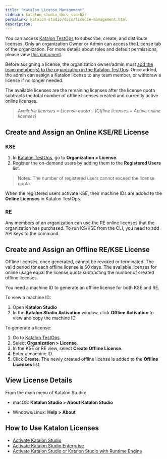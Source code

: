 ```yaml
---
title: "Katalon License Management"
sidebar: katalon_studio_docs_sidebar
permalink: katalon-studio/docs/license-management.html
description:
---
```


You can access [Katalon TestOps](https://analytics.katalon.com/) to subscribe, create, and distribute licenses. Only an organization Owner or Admin can access the License tab of the organization. For more details about roles and default permissions, please view [this document](https://docs.katalon.com/katalon-analytics/docs/user-management.html).

Before assigning a license, the organization owner/admin must [add the team member(s)  to the organization in the Katalon TestOps](https://docs.katalon.com/katalon-analytics/docs/user-management.html#user-related-permissions). Once added, the admin can assign a Katalon license to any team member, or withdraw a license if no longer needed.

The available licenses are the remaining licenses after the license quota subtracts the total number of offline licenses created and currently active online licenses.

>   *Available licenses = License quota – (Offline licenses + Active online licenses)*

## Create and Assign an Online KSE/RE License

### KSE

1. In [Katalon TestOps](https://analytics.katalon.com/home), go to **Organization > License**.
2. Register the on-demand users by adding them to the **Registered Users** list.

> Notes: The number of registered users cannot exceed the license quota.

When the registered users activate KSE, their machine IDs are added to the **Online Licenses** in Katalon TestOps.

### RE

Any members of an organization can use the RE online licenses that the organization has purchased. To run KS/KSE from the CLI, you need to add API keys to the command.

## Create and Assign an Offline RE/KSE License

Offline licenses, once generated, cannot be revoked or terminated. The valid period for each offline license is 60 days. The available licenses for online usage equal the license quota subtracting the number of created offline licenses.

You need a machine ID to generate an offline license for both KSE and RE.

To view a machine ID:

1. Open **Katalon Studio**
2. In the **Katalon Studio Activation** window, click **Offline Activation** to view and copy the machine ID.

To generate a license:

1. Go to [Katalon TestOps](https://analytics.katalon.com/home).
2. Select **Organization > License**.
3. In the KSE or RE view, select **Create Offline License**.
4. Enter a machine ID.
5. Click **Create**. The newly created offline license is added to the **Offline Licenses** list.

## View License Details

From the main menu of Katalon Studio:

* macOS: **Katalon Studio > About Katalon Studio**

* Windows/Linux: **Help > About**

## How to Use Katalon Licenses

* [Activate Katalon Studio](/katalon-studio/docs/katalon-studio-activation-since-70.html)
* [Activate Katalon Studio Enterprise](/katalon-studio/docs/activate-KSE.html)
* [Activate Katalon Studio or Katalon Studio with Runtime Engine](/katalon-studio/docs/activate-RE.html)